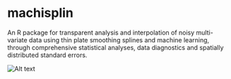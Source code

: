 # machisplin
An R package for transparent analysis and interpolation of noisy multi-variate data using thin plate smoothing splines and machine learning, through comprehensive statistical analyses, data diagnostics and spatially distributed standard errors. 

![Alt text](https://raw.githubusercontent.com/jasonleebrown/machisplin/master/MACHISPLIN_LOGO.jpg?raw=true "Title")
